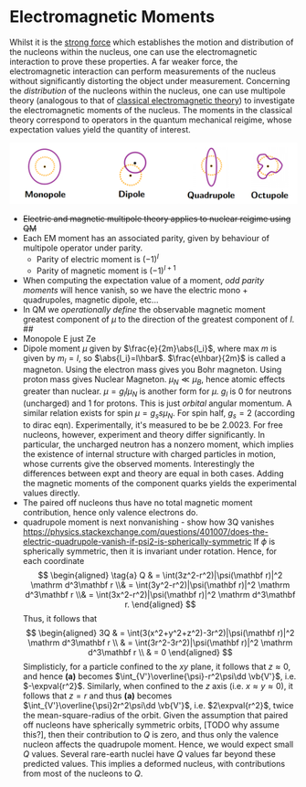 Electromagnetic Moments
=======================
Whilst it is the [strong force](strong-force.md) which establishes the motion and distribution of the nucleons within the nucleus, one can use the electromagnetic interaction to prove these properties. A far weaker force, the electromagnetic interaction can perform measurements of the nucleus without significantly distorting the object under measurement. Concerning the *distribution* of the nucleons within the nucleus, one can use multipole theory (analogous to that of [classical electromagnetic theory](../../electromagnetism/multipole-expansion.md)) to investigate the electromagnetic moments of the nucleus. The moments in the classical theory correspond to operators in the quantum mechanical reigime, whose expectation values yield the quantity of interest.
<!-- Note Wigner-Eckart theorem -->
<!-- http://bohr.physics.berkeley.edu/classes/221/1011/notes/wigeck.pdf -->
<!-- https://www.hep.phy.cam.ac.uk/~chpotter/particleandnuclearphysics/Lecture_13_BasicNuclearProperties.pdf https://www.hep.phy.cam.ac.uk/~chpotter/particleandnuclearphysics/Lecture_14_StructureOfNuclei.pdf -->

![Multipole moments schematic.](images/moments.png)

* ~~Electric and magnetic multipole theory applies to nuclear reigime using QM~~
* Each EM moment has an associated parity, given by behaviour of multipole operator under parity.
  * Parity of electric moment is $(-1)^l$
  * Parity of magnetic moment is $(-1)^{l+1}$
* When computing the expectation value of a moment, *odd parity moments* will hence vanish, so we have the electric mono + quadrupoles, magnetic dipole, etc...
* In QM we _operationally define_ the observable magnetic moment greatest component of $\mu$ to the direction of the greatest component of $l$. ##
* Monopole E just Ze
* Dipole moment $\mu$ given by $\frac{e}{2m}\abs{l_i}$, where max $m$ is given by $m_l=l$, so $\abs{l_i}=l\hbar$. $\frac{e\hbar}{2m}$ is called a magneton. Using the electron mass gives you Bohr magneton. Using proton mass gives Nuclear Magneton. $\mu_N\ll \mu_B$, hence atomic effects greater than nuclear. $\mu=g_ll\mu_N$ is another form for $\mu$. $g_l$ is 0 for neutrons (uncharged) and $1$ for protons. This is just *orbital* angular momentum. A similar relation exists for spin $\mu=g_ss\mu_N$. For spin half, $g_s=2$ (according to dirac eqn). Experimentally, it's measured to be be 2.0023. For free nucleons, however, experiment and theory differ significantly. In particular, the uncharged neutron has a nonzero moment, which implies the existence of internal structure with charged particles in motion, whose currents give the observed moments. Interestingly the differences between expt and theory are equal in both cases. Adding the magnetic moments of the component quarks yields the experimental values directly.
* The paired off nucleons thus have no total magnetic moment contribution, hence only valence electrons do.
* quadrupole moment is next nonvanishing - show how 3Q vanishes https://physics.stackexchange.com/questions/401007/does-the-electric-quadrupole-vanish-if-psi2-is-spherically-symmetric
 If $\phi$ is spherically symmetric, then it is invariant under rotation. Hence, for each coordinate $$
 \begin{aligned}
 \tag{a}
Q 
& = \int(3z^2-r^2)|\psi(\mathbf r)|^2 \mathrm d^3\mathbf r
\\& = \int(3y^2-r^2)|\psi(\mathbf r)|^2 \mathrm d^3\mathbf r
\\& = \int(3x^2-r^2)|\psi(\mathbf r)|^2 \mathrm d^3\mathbf r.
 \end{aligned}
$$
Thus, it follows that $$
 \begin{aligned}
3Q 
& = \int(3(x^2+y^2+z^2)-3r^2)|\psi(\mathbf r)|^2 \mathrm d^3\mathbf r
\\ & = \int(3r^2-3r^2)|\psi(\mathbf r)|^2 \mathrm d^3\mathbf r
\\ & = 0
 \end{aligned}
$$
Simplisticly, for a particle confined to the $xy$ plane, it follows that $z\approx 0$, and hence **(a)** becomes $\int_{V'}\overline{\psi}-r^2\psi\dd \vb{V'}$, i.e. $-\expval{r^2}$. Similarly, when confined to the $z$ axis (i.e. $x\approx y\approx 0$), it follows that $z=r$ and thus **(a)** becomes $\int_{V'}\overline{\psi}2r^2\psi\dd \vb{V'}$, i.e. $2\expval{r^2}$, twice the mean-square-radius of the orbit.
Given the assumption that paired off nucleons have spherically symmetric orbits, [TODO why assume this?], then their contribution to $Q$ is zero, and thus only the valence nucleon affects the quadrupole moment. Hence, we would expect small $Q$ values. Several rare-earth nuclei have $Q$ values far beyond these predicted values. This implies a deformed nucleus, with contributions from most of the nucleons to $Q$. 